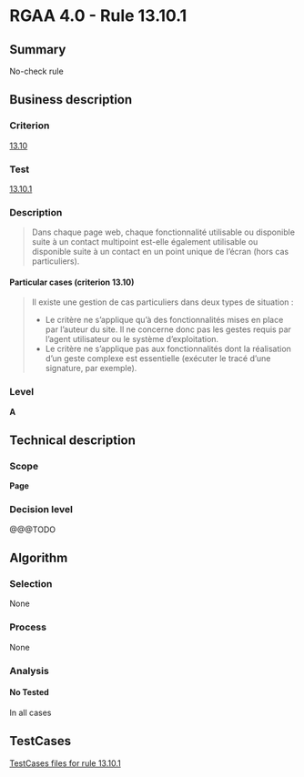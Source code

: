 # RGAA 4.0 - Rule 13.10.1

## Summary
No-check rule


## Business description

### Criterion
[13.10](https://www.numerique.gouv.fr/publications/rgaa-accessibilite/methode/criteres/#crit-13-10)

### Test
[13.10.1](https://www.numerique.gouv.fr/publications/rgaa-accessibilite/methode/criteres/#test-13-10-1)

### Description
> Dans chaque page web, chaque fonctionnalité utilisable ou disponible suite à un contact multipoint est-elle également utilisable ou disponible suite à un contact en un point unique de l’écran (hors cas particuliers).

#### Particular cases (criterion 13.10)
> Il existe une gestion de cas particuliers dans deux types de situation :
> 
> * Le critère ne s’applique qu’à des fonctionnalités mises en place par l’auteur du site. Il ne concerne donc pas les gestes requis par l’agent utilisateur ou le système d’exploitation.
> * Le critère ne s’applique pas aux fonctionnalités dont la réalisation d’un geste complexe est essentielle (exécuter le tracé d’une signature, par exemple).

### Level
**A**


## Technical description

### Scope
**Page**

### Decision level
@@@TODO


## Algorithm

### Selection
None

### Process
None

### Analysis

#### No Tested
In all cases


##  TestCases

[TestCases files for rule 13.10.1](https://gitlab.com/asqatasun/Asqatasun/-/tree/v5/rules/rules-rgaa4.0/src/test/resources/testcases/rgaa40//Rgaa40Rule131001/)


